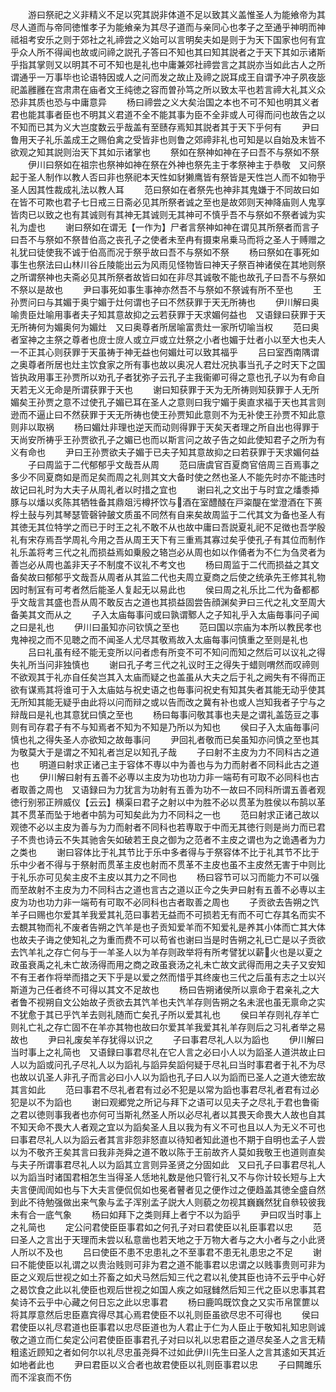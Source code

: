 <!-- { "loadSidebar": true } -->
　　游曰祭祀之义非精义不足以究其説非体道不足以致其义盖惟圣人为能飨帝为其尽人道而与帝同徳惟孝子为能飨亲为其尽子道而与亲同心也孝子之至通乎神明而神祗祖考安乐之则于郊社之礼禘尝之义始可以言明矣夫如是则于为天下国家也何有宜乎众人所不得闻也故或问禘之説孔子答曰不知也其曰知其説者之于天下其如示诸斯乎指其掌则又以明其不可不知也是礼也中庸兼郊社禘尝言之其説亦当如此古人之所谓通乎一万事毕也论语特因或人之问而发之故止及禘之説耳成王自谓予冲子夙夜毖祀盖雝雝在宫肃肃在庙者文王纯徳之容而曽孙笃之所以致太平也若言禘大礼其义众恐非其质也恐与中庸意异
　　杨曰禘尝之义大矣治国之本也不可不知也明其义者君也能其事者臣也不明其义君道不全不能其事为臣不全非或人可得而问也故告之以不知而已其为义大岂度数云乎哉盖有至赜存焉知其説者其于天下乎何有
　　尹曰鲁用天子礼乐盖成王之赐伯禽之受皆非也则鲁之郊禘非礼也可知是以自始及末皆不欲观之知其説则治天下其如示诸掌也
　　祭如在祭神如神在子曰吾不与祭如不祭
　　伊川曰祭如在祖宗也祭神如神在祭在外神也祭先主于孝祭神主于恭敬　又问祭起于圣人制作以教人否曰非也祭祀本天性如豺獭鹰皆有祭皆是天性岂人而不如物乎圣人因其性裁成礼法以教人耳
　　范曰祭如在者祭先也神非其鬼嫌于不同故曰如在皆不可欺也君子七日戒三日斋必见其所祭者诚之至也是故郊则天神降庙则人鬼享皆肉已以致之也有其诚则有其神无其诚则无其神可不慎乎吾不与祭如不祭者诚为实礼为虚也
　　谢曰祭如在谓无【一作为】尸者言祭神如神在谓见其所祭者而言子曰吾不与祭如不祭昔伯高之丧孔子之使者未至冉有摄束帛乗马而将之圣人于赙赠之礼犹曰徒使我不诚于伯高而况于祭乎故曰吾不与祭如不祭
　　杨曰祭如在事死如事生也祭法曰山林川谷丘陵能出云为风雨见怪物皆曰神天子祭百神诸侯在其地则祭之所谓祭神也夫斋必见其所祭者故皆曰如在非尽其诚敬不能也故孔子曰吾不与祭如不祭以是故也
　　尹曰事死如事生事神亦然吾不与祭如不祭诚有所不至也
　　王孙贾问曰与其媚于奥宁媚于灶何谓也子曰不然获罪于天无所祷也
　　伊川解曰奥喻贵臣灶喻用事者夫子知其意故抑之云若获罪于天求媚何益也　又语録曰获罪于天无所祷何为媚奥何为媚灶　又曰奥尊者所居喻富贵灶一家所切喻当权
　　范曰奥者室神之主祭之尊者也庻士庻人或立戸或立灶祭之小者也媚于灶者小以至大也夫人一不正其心则获罪于天虽祷于神无益也何媚灶可以致其福乎
　　吕曰室西南隅谓之奥尊者所居也灶主饮食家之所有事也故以奥况人君灶况执事当孔子之时天下之国皆执政用事王孙贾所以劝孔子者犹弥子云孔子主我衞卿可得之意也孔子以为有命自天若无义无命是所谓获罪于天也
　　谢曰知获罪于天为无所祷则知获罪于人无所媚矣王孙贾之意不过使孔子媚已耳在圣人之意则曰我宁媚于奥直求福于天也其言则逊而不逼止曰不然获罪于天无所祷也使王孙贾知此意则不为无补使王孙贾不知此意则非以取祸
　　杨曰媚灶非理也逆天而动则得罪于天矣天者理之所自出也得罪于天尚安所祷乎王孙贾欲孔子之媚已也而以斯言问之故子告之如此使知君子之所为有义有命也
　　尹曰王孙贾欲夫子媚于已夫子知其意故抑之曰若获罪于天求媚何益
　　子曰周监于二代郁郁乎文哉吾从周
　　范曰唐虞官百夏商官倍周三百焉事之多少不同夏商如是而足矣而周之礼则其文大备时使之然也圣人不能先时亦不能违时故记曰礼时为大夫子从周礼者以时措之宜也
　　谢曰礼之文出于与时宜之燔黍揷豚与以燔以炙陈其牺牲备其鼎爼污樽抔饮与酒在室醴醆在戸粢醍在堂澄酒在下蒉桴土鼔与列其琴瑟管磬钟皷文质虽不同然有自来矣故周监于二代其文为备也圣人有其徳无其位特学之而已于时王之礼不敢不从也故中庸曰吾説夏礼祀不足徴也吾学殷礼有宋存焉吾学周礼今用之吾从周王天下有三重焉其寡过矣乎使孔子有其位而制作礼乐盖将考三代之礼而损益焉如乗殷之辂岂必从周也如以作俑者为不仁为刍灵者为善岂必从周也盖非天子不制度不议礼不考文也
　　杨曰周监于二代而损益之其文备矣故曰郁郁乎文哉吾从周者从其监二代也夫周立夏商之后使之统承先王修其礼物因时制冝有可考者然后能圣人复起无以易此也
　　侯曰周之礼乐比二代为备都都乎文哉言其盛也吾从周不敢反古之道也其损益固尝告顔渊矣尹曰三代之礼文至周大备美其文而从之
　　子入太庙每事问或曰孰谓鄹人之子知礼乎入太庙毎事问子闻之曰是礼也
　　伊川曰虽知亦问钦慎之至也
　　范曰国以宗庙为本所以教民孝也鬼神视之而不见聴之而不闻圣人尤尽其敬焉故入太庙每事问慎重之至则是礼也
　　吕曰礼虽有经不能无变所以问者虑有所变不可不知问而知之然后可以议礼之得失礼所当问非独慎也
　　谢曰孔子考三代之礼议时王之得失于蜡则喟然而叹禘则不欲观其于礼亦自任矣岂其入太庙而疑之也盖虽从大夫之后于礼之阙失有不得而正欲有谋焉其将谁可于入太庙姑与祝史语之也毎事问祝史有知其失者其能无动乎使其无所知其能无疑乎由此将以问而辩之或以告而改之冀有补也或人岂知我者子宁与之辩哉曰是礼也其意犹曰慎之至也
　　杨曰每事问敬其事也夫是之谓礼盖笾豆之事则有司存君子有不与知焉者不知为不知是乃所以为知也
　　侯曰子入太庙毎事问慎也礼之得失圣人亦欲知之故毎事问
　　尹回礼者敬而已矣虽知亦问慎之至也其为敬莫大于是谓之不知礼者岂足以知孔子哉
　　子曰射不主皮为力不同科古之道也
　　明道曰射求正诸己主于容体不専以中为善也与为力而射者不同科此古之道也
　　伊川解曰射有五善不必専以主皮为功也功力非一端苟有可取不必同科也古者取善之周也　又语録曰为力犹言为功射有五善为功不一故曰不同科所谓五善者观徳行别邪正辨威仪【云云】横渠曰君子之射以中为胜不必以贯革为胜侯以布鹄以革其不贯革而坠于地者中鹄为可知矣此为力不同科之一也
　　范曰射求正诸己故以观徳不必以主皮为善与为力而射者不同科也若専取于中而无其徳行则是尚力而已君子不贵也诗云不失其驰舎矢如破若王良之御为之范者不主皮之谓也为之诡遇者为力之类也
　　谢曰容体比于礼其节比于乐中多者得与于祭容体不比于礼其节不比于乐中少者不得与于祭射而贯革主皮也射而不贯革不主皮也虽不主皮然无害于中则比于礼乐亦可见矣主皮不主皮以其力之不同也
　　杨曰容节可以习而能力不可以强而至故射不主皮为力不同科古之道也言古之道以正今之失尹曰射有五善不必専以主皮为功也功力非一端苟有可取不必同科也古者取善之周也
　　子贡欲去告朔之饩羊子曰赐也尔爱其羊我爱其礼范曰事若无益而不可损若无有而不可亡存其名而实不去覩其物而礼不废者告朔之饩羊是也子贡知爱羊而不知爱礼是养其小体而亡其大体也故夫子诲之使知礼之为重而费不可以苟省也谢曰当是时告朔之礼已亡是以子贡欲去饩羊礼之存亡何与于一羊圣人以为羊存则政举将有所考譬犹以薪火也是以夏之政虽衰禹之礼未亡故汤得而用之商之政虽衰汤之礼未亡故文武得而用之夫子又安知不有王者作将举而措之天下乎是以爱之然而惜乎其终废也三代之后虽有志之士以兴斯道为己任者终不可得以其文不足故也
　　杨曰告朔诸侯所以禀命于君亲礼之大者鲁不视朔自文公始故子贡欲去其饩羊也夫饩羊存则告朔之名未泯也虽无禀命之实不犹愈于其已乎饩羊去则礼随而亡矣孔子所以爱其礼也
　　侯曰羊存则礼存羊亡则礼亡礼之存亡固不在羊亦其物也故曰尔爱其羊我爱其礼羊存则后之习礼者举之易故也
　　尹曰礼废矣羊存犹得以识之
　　子曰事君尽礼人以为謟也
　　伊川解曰当时事上之礼简也　又语録曰事君尽礼在它人言之必曰小人以为謟圣人道洪故止曰人以为謟或问孔子尽礼人以为謟礼与謟异矣謟何疑于尽礼曰当时事君者于礼不为尽也故以讥圣人非孔子而言必曰小人以为謟也孔子曰人以为謟而已圣人之道大徳宏故其言如此
　　范曰事君不尽礼者君有过必不犯是以常为謟也事君尽礼者君有过必犯是以不为謟也
　　谢曰观郷党之所记与拜下之语可以见夫子之尽礼于君也鲁衞之君以徳则事我者也亦何可当斯礼然圣人所以必尽礼者以其畏天命畏大人故也自其不知天命不畏大人者观之宜以为謟矣圣人且以我为有义不可也且以人为无义不可也曰事君尽礼人以为謟云者其言非怨非怒直以待知者知此道也不期于自明也孟子人尝以为不敬齐王矣其言曰我非尧舜之道不敢以陈于王前故齐人莫如我敬王也道则直矣与夫子所谓事君尽礼人以为謟其立言则异圣贤之分固如此　又曰孔子曰事君尽礼人以为謟当时诸国君相怎生当得圣人恁地礼数是他只管行礼又不与你计较长短与上大夫言便訚訚如也与下大夫言便侃侃如也冕者瞽者见之便作过之便趋盖其徳全盛自然到此不待勉强做出来气象与孟子浑别孟子説大人则藐之勿视其巍巍然犹自叅较彼我未有合一底气象
　　杨曰如拜下之类则拜上者宁不以为謟乎
　　尹曰叹当时事上之礼简也
　　定公问君使臣臣事君如之何孔子对曰君使臣以礼臣事君以忠
　　范曰圣人之言出于天理而未尝以私意凿也若天地之于万物大者与之大小者与之小此贤人所以不及也
　　吕曰使臣不患不忠患礼之不至事君不患无礼患忠之不足
　　谢曰不能使臣以礼谓之以贵治贱则可非为君之道不能事君以忠谓之以贱事贵则可非为臣之义观后世视之如土芥畜之如犬马然后知三代之君以礼使其臣也诗不云乎中心好之曷饮食之此以礼使臣也观后世视之如国人疾之如冦雠然后知三代之臣以忠事其君矣诗不云乎中心藏之何日忘之此以忠事君
　　杨曰鹿鸣既饮食之又实币帛筐篚以将其厚意然后忠臣嘉宾得尽其心焉君使臣不以礼则臣虽欲尽忠不可得也
　　侯曰君使臣以礼尽君道也臣事君以忠尽臣道也为人君止于仁为人臣止于敬知礼知忠则诚敬之道立而仁矣定公问君使臣臣事君孔子对曰以礼以忠君臣之道尽矣圣人之言无精粗逺近顾知之者如何尔以礼尽忠虽尧舜不过如此伊川先生曰圣人之言其逺如天其近如地者此也
　　尹曰君臣以义合者也故君使臣以礼则臣事君以忠
　　子曰闗雎乐而不淫哀而不伤
